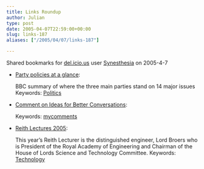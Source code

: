 ```yaml
---
title: Links Roundup
author: Julian
type: post
date: 2005-04-07T22:59:00+00:00
slug: links-187 
aliases: ["/2005/04/07/links-187"]

---
```

Shared bookmarks for [del.icio.us][1] user  [Synesthesia][2] on 2005-4-7

  * [Party policies at a glance][3]:
  
    BBC summary of where the three main parties stand on 14 major issues Keywords: [Politics][4]
  * [Comment on Ideas for Better Conversations][5]:
   
    Keywords: [mycomments][6]
  * [Reith Lectures 2005][7]:
  
    This year&#8217;s Reith Lecturer is the distinguished engineer, Lord Broers who is President of the Royal Academy of Engineering and Chairman of the House of Lords Science and Technology Committee. Keywords: [Technology][8]

 [1]: https://del.icio.us/
 [2]: https://del.icio.us/synesthesia
 [3]: https://news.bbc.co.uk/1/hi/in_depth/uk_politics/2004/party_policies_at_a_glance/default.stm "https://news.bbc.co.uk/1/hi/in_depth/uk_politics/2004/party_policies_at_a_glance/default.stm"
 [4]: https://del.icio.us/synesthesia/Politics
 [5]: https://rcs.salon.com/rcsComments/comments?u=2007 "https://rcs.salon.com/rcsComments/comments?u=2007"
 [6]: https://del.icio.us/synesthesia/mycomments
 [7]: https://www.bbc.co.uk/radio4/reith2005/ "https://www.bbc.co.uk/radio4/reith2005/"
 [8]: https://del.icio.us/synesthesia/Technology